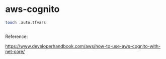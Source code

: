 # aws-cognito

```sh
touch .auto.tfvars
```

```hcl

```


Reference:

https://www.developerhandbook.com/aws/how-to-use-aws-cognito-with-net-core/